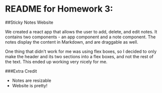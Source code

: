 # README for Homework 3:
##Sticky Notes Website

We created a react app that allows the user to add, delete, and edit notes. It contains two components - an app component and a note component. The notes display the content in Markdown, and are draggable as well.

One thing that didn't work for me was using flex boxes, so I decided to only make the header and its two sections into a flex boxes, and not the rest of the text. This ended up working very nicely for me.

###Extra Credit

- Notes are resizable
- Website is pretty!
